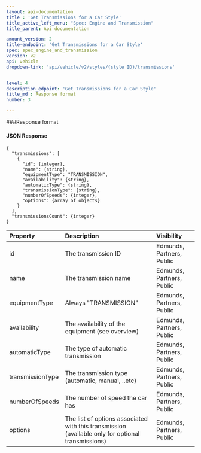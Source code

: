```yaml
---
layout: api-documentation
title : 'Get Transmissions for a Car Style'
title_active_left_menu: "Spec: Engine and Transmission"
title_parent: Api documentation

amount_version: 2
title-endpoint: 'Get Transmissions for a Car Style'
spec: spec_engine_and_transmission
version: v2
api: vehicle
dropdown-link: 'api/vehicle/v2/styles/{style ID}/transmissions'


level: 4
description_edpoint: 'Get Transmissions for a Car Style'
title_md : Response format
number: 3

---
```


###Response format

#### JSON Response

	{
	  "transmissions": [
	    {
		  "id": {integer},
    	  "name": {string},
		  "equipmentType": "TRANSMISSION",
		  "availability": {string},
    	  "automaticType": {string},
    	  "transmissionType": {string},
    	  "numberOfSpeeds": {integer},
    	  "options": {array of objects}
	    }
	  ],
	  "transmissionsCount": {integer}
	}


| Property      	| Description                         					| Visibility                |
|:------------------|:------------------------------------------------------|:------------------------- |
| id		    	| The transmission ID									| Edmunds, Partners, Public |
| name		    	| The transmission name									| Edmunds, Partners, Public |
| equipmentType		| Always "TRANSMISSION"									| Edmunds, Partners, Public |
| availability		| The availability of the equipment (see overview)		| Edmunds, Partners, Public |
| automaticType		| The type of automatic transmission					| Edmunds, Partners, Public |
| transmissionType  | The transmission type (automatic, manual, ..etc)		| Edmunds, Partners, Public |
| numberOfSpeeds    | The number of speed the car has						| Edmunds, Partners, Public |
| options           | The list of options associated with this transmission (available only for optional transmissions) | Edmunds, Partners, Public |


